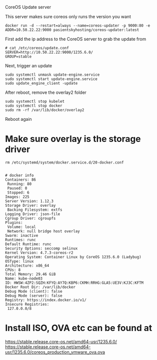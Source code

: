 CoreOS Update server

This server makes sure coreos only runs the version you want

```
docker run -d --restart=always --name=coreos-updater -p 9000:80 -e ADDR=10.50.22.22:9000 pasientskyhosting/coreos-updater:latest
```

First add the ip address to the CoreOS server to grab the update from
```
# cat /etc/coreos/update.conf
SERVER=http://10.50.22.22:9000/1235.6.0/
GROUP=stable
```

Next, trigger an update
```
sudo systemctl unmask update-engine.service
sudo systemctl start update-engine.service
sudo update_engine_client -update
```

After reboot, remove the overlay2 folder
```
sudo systemctl stop kubelet
sudo systemctl stop docker
sudo rm -rf /var/lib/docker/overlay2
```

Reboot again

# Make sure overlay is the storage driver
```
rm /etc/systemd/system/docker.service.d/20-docker.conf


# docker info
Containers: 86
 Running: 80
 Paused: 0
 Stopped: 6
Images: 225
Server Version: 1.12.3
Storage Driver: overlay
 Backing Filesystem: extfs
Logging Driver: json-file
Cgroup Driver: cgroupfs
Plugins:
 Volume: local
 Network: null bridge host overlay
Swarm: inactive
Runtimes: runc
Default Runtime: runc
Security Options: seccomp selinux
Kernel Version: 4.7.3-coreos-r2
Operating System: Container Linux by CoreOS 1235.6.0 (Ladybug)
OSType: linux
Architecture: x86_64
CPUs: 8
Total Memory: 29.46 GiB
Name: kube-node03
ID: HWSW:4ZP2:SQZH:KFYQ:AY7Q:KBP6:CKMH:RRHG:GLA5:UE3V:KJ3C:KFTM
Docker Root Dir: /var/lib/docker
Debug Mode (client): false
Debug Mode (server): false
Registry: https://index.docker.io/v1/
Insecure Registries:
 127.0.0.0/8
```

# Install ISO, OVA etc can be found at
https://stable.release.core-os.net/amd64-usr/1235.6.0/
https://stable.release.core-os.net/amd64-usr/1235.6.0/coreos_production_vmware_ova.ova
